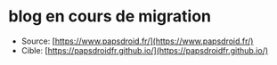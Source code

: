 # blog en cours de migration
+ Source: [https://www.papsdroid.fr/](https://www.papsdroid.fr/) 
+ Cible:  [https://papsdroidfr.github.io/](https://papsdroidfr.github.io/)
